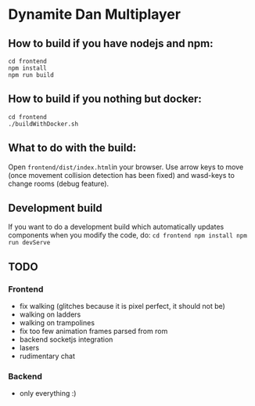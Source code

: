 
# Dynamite Dan Multiplayer

## How to build if you have nodejs and npm:

    cd frontend
    npm install
    npm run build

## How to build if you nothing but docker:

    cd frontend
    ./buildWithDocker.sh

## What to do with the build:
Open `frontend/dist/index.html`in your browser. Use arrow keys to move (once movement collision detection has been fixed) and wasd-keys to change rooms (debug feature).

## Development build
If you want to do a development build which automatically updates components when you modify the code, do:
 `cd frontend
 npm install
 npm run devServe`

## TODO
### Frontend
 - fix walking (glitches because it is pixel perfect, it should not be)
 - walking on ladders
 - walking on trampolines
 - fix too few animation frames parsed from rom
 - backend socketjs integration
 - lasers
 - rudimentary chat
### Backend
 - only everything :)

